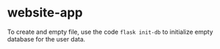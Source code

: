 # website-app
To create and empty file, use the code `flask init-db` to initialize empty database for the user data.
